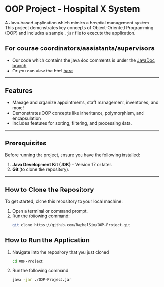 # OOP Project - Hospital X System

A Java-based application which mimics a hospital management system. This project demonstrates key concepts of Object-Oriented Programming (OOP) and includes a sample `.jar` file to execute the application.


## For course coordinators/assistants/supervisors
- Our code which contains the java doc comments is under the [JavaDoc branch](https://github.com/RaphelSim/OOP-Project/tree/JavaDoc/src/javadoc/)
- Or you can view the html [here](https://raw.githack.com/RaphelSim/OOP-Project/refs/heads/JavaDoc/src/javadoc/index.html)

---


## Features

- Manage and organize appointments, staff management, inventories, and more!
- Demonstrates OOP concepts like inheritance, polymorphism, and encapsulation.
- Includes features for sorting, filtering, and processing data.


---


## Prerequisites

Before running the project, ensure you have the following installed:

1. **Java Development Kit (JDK)** - Version 17 or later.
2. **Git** (to clone the repository).


---


## How to Clone the Repository

To get started, clone this repository to your local machine:

1. Open a terminal or command prompt.
2. Run the following command:
   ```bash
   git clone https://github.com/RaphelSim/OOP-Project.git
   ```


## How to Run the Application

1. Navigate into the repository that you just cloned
   ```bash
   cd OOP-Project
   ```
2. Run the following command
   ```bash
   java -jar ./OOP-Project.jar
   ```
